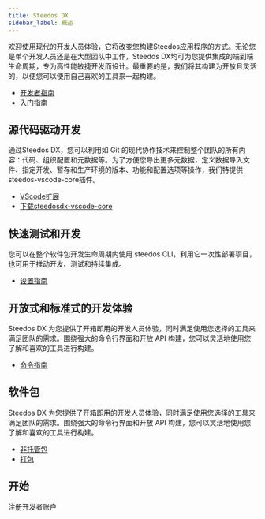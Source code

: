 ```yaml
---
title: Steedos DX
sidebar_label: 概述
---
```


欢迎使用现代的开发人员体验，它将改变您构建Steedos应用程序的方式。无论您是单个开发人员还是在大型团队中工作，Steedos DX均可为您提供集成的端到端生命周期，专为高性能敏捷开发而设计。最重要的是，我们将其构建为开放且灵活的，以便您可以使用自己喜欢的工具来一起构建。

- [开发者指南](/dx/developer_guide)
- [入门指南](/dx/get_start)

## 源代码驱动开发

通过Steedos DX，您可以利用如 Git 的现代协作技术来控制整个团队的所有内容：代码、组织配置和元数据等。为了方便您导出更多元数据，定义数据导入文件、指定开发、暂存和生产环境的版本、功能和配置选项等操作，我们特提供steedos-vscode-core插件。

- [VScode扩展](/dx/vs_extension)
- [下载steedosdx-vscode-core](https://marketplace.visualstudio.com/items?itemName=Steedos.steedosdx-vscode)

## 快速测试和开发

您可以在整个软件包开发生命周期内使用 steedos CLI，利用它一次性部署项目，也可用于推动开发、测试和持续集成。

- [设置指南](/dx/setup_guide)

## 开放式和标准式的开发体验

Steedos DX 为您提供了开箱即用的开发人员体验，同时满足使用您选择的工具来满足团队的需求。围绕强大的命令行界面和开放 API 构建，您可以灵活地使用您了解和喜欢的工具进行构建。

- [命令指南](/dx/command_reference)

## 软件包

Steedos DX 为您提供了开箱即用的开发人员体验，同时满足使用您选择的工具来满足团队的需求。围绕强大的命令行界面和开放 API 构建，您可以灵活地使用您了解和喜欢的工具进行构建。

- [非托管包](/dx/unmanaged_package)
- [打包](/dx/package)

## 开始

注册开发者账户
